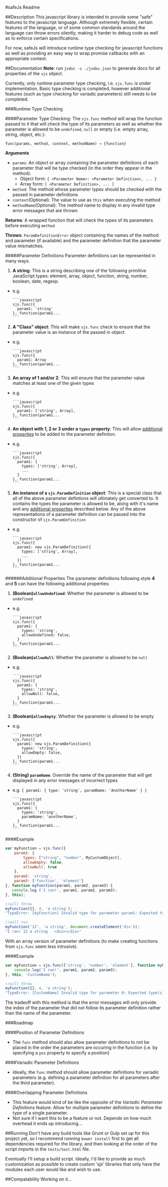#safeJs Readme

##Description
This javascript library is intended to provide some "safe" features to the javascript language. Although extremely flexible, certain features of the language, or of some common standards around the language can throw errors silently, making it harder to debug code as well as to enforce certain specifications.

For now, safeJs will introduce runtime type checking for javascript functions as well as providing an easy way to wrap promise callbacks with an appropriate context.

##Documentation
**Note**: run `jsdoc -c ./jsdoc.json` to generate docs for all properties of the `sjs` object.

Currently, only runtime parameter type checking, i.e. `sjs.func` is under implementation. Basic type checking is completed, however additional features (such as type checking for variadic parameters) still needs to be completed.

###Runtime Type Checking

####Parameter Type Checking:
The `sjs.func` method will wrap the function passed to it that will check the type of its parameters as well as whether the parameter is allowed to be `undefined`, `null` or empty (i.e. empty array, string, object, etc.):

`func(params, method, context, methodName) → {function}`

**Arguments**
* `params`: An object or array containing the parameter definitions of each parameter that will be type checked (in the order they appear in the method).
  * Object form: `{ <Parameter Name>: <Parameter Definition>, ... }`
  * Array form: `[ <Parameter Definition>, ... ]` 
* `method`: The method whose parameter types should be checked with the passed in parameter definitions
* `context`(Optional): The value to use as `this` when executing the method
* `methodName`(Optional): The method name to display in any invalid type error messages that are thrown

**Returns**: A wrapped function that will check the types of its parameters before executing `method`

**Throws**: `ParamDefinitionError` object containing the names of the method and parameter (if available) and the parameter definition that the parameter value mismatches.

#####Parameter Definitions
Parameter definitions can be represented in many ways.

1. **A string**: This is a string describing one of the following primitive JavaScript types: element, array, object, function, string, number, boolean, date, regexp.
  * e.g. 

        ```javascript
        sjs.func({ 
          param1: 'string' 
        }, function(param1...
        ```
2. **A "Class" object**: This will make `sjs.func` check to ensure that the parameter value is an instance of the passed in object.
  * e.g.

        ```javascript
        sjs.func({ 
          param1: Array
        }, function(param1...
        ```
3. **An array of 1 and/or 2**: This will ensure that the parameter value matches at least one of the given types
  * e.g.

        ```javascript
        sjs.func({ 
          param1: ['string', Array],
        }, function(param1...
        ```
4. **An object with 1, 2 or 3 under a `types` property**: This will allow [additional properties](#additional-properties) to be added to the parameter defintion.
  * e.g.

        ```javascript
        sjs.func({ 
          param1: {
            types: ['string', Array],
            ...
          }
        }, function(param1...
        ```
5. **An instance of a `sjs.ParamDefinition` object**: This is a special class that all of the above parameter defintions will ultimately get converted to. It contains the types the parameter is allowed to be, along with it's name and any [additional properties](#additional-properties) described below. Any of the above representations of a parameter definition can be passed into the constructor of `sjs.ParamDefinition`
  * e.g.

        ```javascript
        sjs.func({ 
          param1: new sjs.ParamDefinition({
            types: ['string', Array],
            ...
          })
        }, function(param1...
        ```

######Additional Properties
The parameter definitions following style **4** and **5** can have the following additional properties:

1. **(Boolean)`allowUndefined`**: Whether the parameter is allowed to be `undefined`
  * e.g.

        ```javascript
        sjs.func({ 
          param1: {
            types: 'string',
            allowUndefined: false,
          }
        }, function(param1...
        ```
2. **(Boolean)`allowNull`**: Whether the parameter is allowed to be `null`
  * e.g.

        ```javascript
        sjs.func({ 
          param1: {
            types: 'string',
            allowNull: false,
          }
        }, function(param1...
        ```
3. **(Boolean)`allowEmpty`**: Whether the parameter is allowed to be empty
  * e.g.

        ```javascript
        sjs.func({ 
          param1: new sjs.ParamDefinition({
            types: 'string',
            allowEmpty: false,
          })
        }, function(param1...
        ```
4. **(String) `paramName`**: Override the name of the parameter that will get displayed in any error messages of incorrect types
  * e.g. `{ param1: { type: 'string', paramName: 'AnotherName' } }`

        ```javascript
        sjs.func({ 
          param1: {
            types: 'string',
            paramName: 'anotherName',
          }
        }, function(param1...
        ```

####Example

```javascript
var myFunction = sjs.func({
	param1: {
		types: ["string", "number", MyCustomObject],
		allowEmpty: false,
		allowNull: true
	},
	param2: 'string',
	param3: ['function', 'element']
}, function myFunction(param1, param2, param3) {
   console.log ('I ran!', param1, param2, param3);
}, this);

//will throw
myFunction({}, 4, 'a string');
"TypeError: [myFunction] Invalid type for parameter param1: Expected type(s): string, number. Found type: object"

//will run
myFunction('12', 'a string', document.createElement('div'));
"I ran! 12 a string   <div></div>"
```
With an array version of parameter definitions (to make creating functions from `sjs.func` seem less intrusive).

####Example

```javascript
var myFunction = sjs.func(['string', 'number', 'element'], function myFunction(param1, param2, param3) {
    console.log('I ran!', param1, param2, param3);
}, this, 'CustomName');

//will throw
myFunction({}, 4, 'a string');
"TypeError: [CustomName] Invalid type for parameter 0: Expected type(s): string, number. Found type: object"
```
The tradeoff with this method is that the error messages will only provide the index of the parameter that did not follow its parameter definition rather than the name of the parameter.

###Roadmap

####Position of Parameter Definitions
* The `func` method should also allow parameter definitions to not be placed in the order the parameters are occuring in the function (i.e. by specifying a `pos` property to specify a position)

####Variadic Parameter Definitions
* Ideally, the `func` method should allow parameter definitions for variadic parameters (e.g. defining a parameter definition for all parameters after the third parameter).

####Overlapping Parameter Definitions
* This feature would kind of be like the opposite of the *Variadic Parameter Definitions* feature: Allow for multiple parameter definitions to define the type of a single parameter.
* Not sure if I want this to be a feature or not. Depends on how much overhead it ends up introducing...

##Running
Don't have any build tools like Grunt or Gulp set up for this project yet, so I recommend running `bower install` first to get all dependencies required for the library, and then looking at the order of the script imports in the `tests/test.html` file.

Eventually I'll setup a build script. Ideally, I'd like to provide as much customization as possible to create custom 'sjs' libraries that only have the modules each user would like and wish to use.

##Compatability
Working on it...
